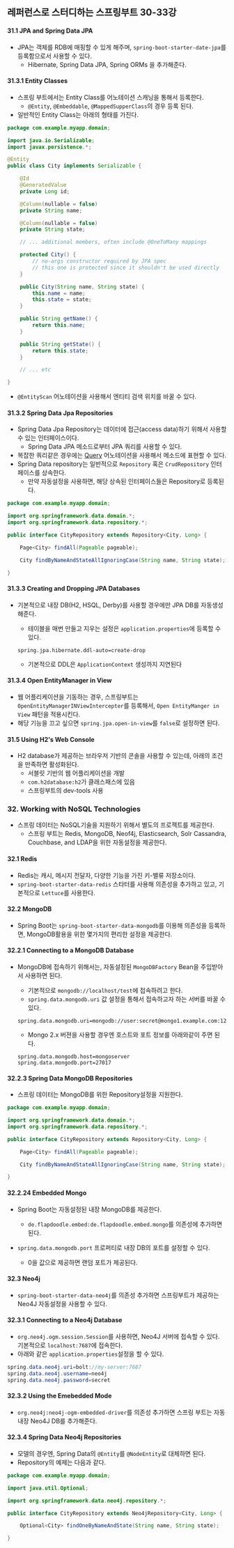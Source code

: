 ## 레퍼런스로 스터디하는 스프링부트 30-33강

#### 31.1 JPA and Spring Data JPA

* JPA는 객체를 RDB에 매핑할 수 있게 해주며, `spring-boot-starter-date-jpa`를 등록함으로서 사용할 수 있다.
  * Hibernate, Spring Data JPA, Spring ORMs 을 추가해준다.

#### 31.3.1 Entity Classes

* 스프링 부트에서는 Entity Class를 어노테이션 스캐닝을 통해서 등록한다.
  * `@Entity`, `@Embeddable`, `@MappedSupperClass`의 경우 등록 된다.
* 일반적인 Entity Class는 아래의 형태를 가진다.

```java
package com.example.myapp.domain;

import java.io.Serializable;
import javax.persistence.*;

@Entity
public class City implements Serializable {

	@Id
	@GeneratedValue
	private Long id;

	@Column(nullable = false)
	private String name;

	@Column(nullable = false)
	private String state;

	// ... additional members, often include @OneToMany mappings

	protected City() {
		// no-args constructor required by JPA spec
		// this one is protected since it shouldn't be used directly
	}

	public City(String name, String state) {
		this.name = name;
		this.state = state;
	}

	public String getName() {
		return this.name;
	}

	public String getState() {
		return this.state;
	}

	// ... etc

}

```

* `@EntityScan` 어노테이션을 사용해서 엔티티 검색 위치를 바꿀 수 있다.

#### 31.3.2 Spring Data Jpa Repositories

* Spring Data Jpa Repository는 데이터에 접근(access data)하기 위해서 사용할 수 있는 인터페이스이다.
  * Spring Data JPA 메소드로부터 JPA 쿼리를 사용할 수 있다.
* 복잡한 쿼리같은 경우에는 [Query](https://docs.spring.io/spring-data/jpa/docs/current/api/org/springframework/data/jpa/repository/Query.html) 어노테이션을 사용해서 메소드에 표현할 수 있다.
* Spring Data repository는 일반적으로 `Repository` 혹은 `CrudRepository` 인터페이스를 상속한다.
  * 만약 자동설정을 사용하면, 해당 상속된 인터페이스들은 Repository로 등록된다.

```java
package com.example.myapp.domain;

import org.springframework.data.domain.*;
import org.springframework.data.repository.*;

public interface CityRepository extends Repository<City, Long> {

	Page<City> findAll(Pageable pageable);

	City findByNameAndStateAllIgnoringCase(String name, String state);

}
```

#### 31.3.3 Creating and Dropping JPA Databases

* 기본적으로 내장 DB(H2, HSQL, Derby)를 사용할 경우에만 JPA DB를 자동생성 해준다. 

  * 테이블을 매번 만들고 지우는 설정은 `application.properties`에 등록할 수 있다.

  ```properties
  spring.jpa.hibernate.ddl-auto=create-drop
  ```
  * 기본적으로 DDL은 `ApplicationContext` 생성까지 지연된다

#### 31.3.4 Open EntityManager in View

* 웹 어플리케이션을 기동하는 경우, 스프링부트는 `OpenEntityManagerINViewIntercepter`를 등록해서, `Open EntityManger in View` 패턴을 적용시킨다.
* 해당 기능을 끄고 싶으면 `spring.jpa.open-in-view`를 `false`로 설정하면 된다.

#### 31.5 Using H2's Web Console

* H2 database가 제공하는 브라우저 기반의 콘솔을 사용할 수 있는데, 아래의 조건을 만족하면 활성화된다.
  * 서블릿 기반의 웹 어플리케이션을 개발
  * `com.h2database:h2`가 클래스패스에 있음
  * 스프링부트의 dev-tools 사용

### 32. Working with NoSQL Technologies

* 스프링 데이터는 NoSQL기술을 지원하기 위해서 별도의 프로젝트를 제공한다.
  * 스프링 부트는 Redis, MongoDB, Neof4j, Elasticsearch, Solr Cassandra, Couchbase, and LDAP을 위한 자동설정을 제공한다.

#### 32.1 Redis

* Redis는 캐시, 메시지 전달자, 다양한 기능을 가진 키-밸류 저장소이다.
* `spring-boot-starter-data-redis` 스타터를 사용해 의존성을 추가하고 있고, 기본적으로 `Lettuce`를 사용한다.

#### 32.2 MongoDB

* Spring Boot는 `spring-boot-starter-data-mongodb`를 이용해 의존성을 등록하면, MongoDB활용을 위한 몇가지의 편리한 설정을 제공한다.

#### 32.2.1 Connecting to a MongoDB Database

* MongoDB에 접속하기 위해서는, 자동설정된 `MongoDBFactory` Bean을 주입받아서 사용하면 된다.

  * 기본적으로 `mongodb://localhost/test`에 접속하려고 한다.
  * `spring.data.mongodb.uri` 값 설정을 통해서 접속하고자 하는 서버를 바꿀 수 있다.

  ```properties
  spring.data.mongodb.uri=mongodb://user:secret@mongo1.example.com:12345,mongo2.example.com:23456/test
  ```

  * Mongo 2.x 버젼을 사용할 경우엔 호스트와 포트 정보를 아래와같이 주면 된다.

  ```properties
  spring.data.mongodb.host=mongoserver
  spring.data.mongodb.port=27017
  ```

#### 32.2.3 Spring Data MongoDB Repositories

* 스프링 데이터는 MongoDB를 위한 Repository설정을 지원한다. 

```java
package com.example.myapp.domain;

import org.springframework.data.domain.*;
import org.springframework.data.repository.*;

public interface CityRepository extends Repository<City, Long> {

	Page<City> findAll(Pageable pageable);

	City findByNameAndStateAllIgnoringCase(String name, String state);

}
```

#### 32.2.24 Embedded Mongo

* Spring Boot는 자동설정된 내장 MongoDB를 제공한다.
  *  `de.flapdoodle.embed:de.flapdoodle.embed.mongo`를 의존성에 추가하면 된다.

* `spring.data.mongodb.port` 프로퍼티로 내장 DB의 포트를 설정할 수 있다.
  * 0을 값으로 제공하면 랜덤 포트가 제공된다.

#### 32.3 Neo4j

* `spring-boot-starter-data-neo4j`를 의존성 추가하면 스프링부트가 제공하는 Neo4J 자동설정을 사용할 수 있다.

#### 32.3.1 Connecting to a Neo4j Database

* `org.neo4j.ogm.session.Session`를 사용하면, Neo4J 서버에 접속할 수 있다. 기본적으로 `localhost:7687`에 접속한다.
* 아래와 같은 `application.properties`설정을 할 수 있다.

```java
spring.data.neo4j.uri=bolt://my-server:7687
spring.data.neo4j.username=neo4j
spring.data.neo4j.password=secret
```

#### 32.3.2 Using the Emebedded Mode

* `org.neo4j:neo4j-ogm-embedded-driver`를 의존성 추가하면 스프링 부트는 자동 내장 Neo4J DB를 추가해준다.

#### 32.3.4 Spring Data Neo4j Repositories

* 모델의 경우엔, Spring Data의 `@Entity`를 `@NodeEntity`로 대체하면 된다.
* Repository의 예제는 다음과 같다.

```java
package com.example.myapp.domain;

import java.util.Optional;

import org.springframework.data.neo4j.repository.*;

public interface CityRepository extends Neo4jRepository<City, Long> {

	Optional<City> findOneByNameAndState(String name, String state);

}
```

